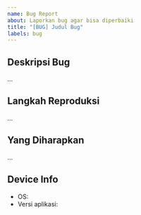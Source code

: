 ```yaml
---
name: Bug Report
about: Laporkan bug agar bisa diperbaiki
title: "[BUG] Judul Bug"
labels: bug
---
```


## Deskripsi Bug

...

## Langkah Reproduksi

...

## Yang Diharapkan

...

## Device Info

- OS:
- Versi aplikasi:
